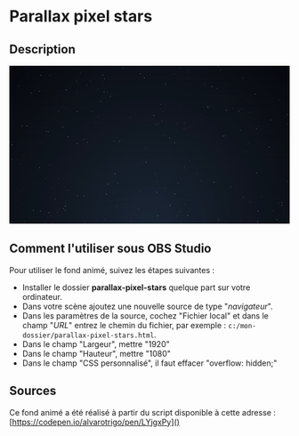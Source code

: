 # Parallax pixel stars

## Description

![Exemple](assets/img/example.gif)

## Comment l'utiliser sous OBS Studio

Pour utiliser le fond animé, suivez les étapes suivantes :

- Installer le dossier **parallax-pixel-stars** quelque part sur votre ordinateur.
- Dans votre scène ajoutez une nouvelle source de type "_navigateur_".
- Dans les paramètres de la source, cochez "Fichier local" et dans le
  champ "_URL_" entrez le chemin du fichier, par exemple : `c:/mon-dossier/parallax-pixel-stars.html`.
- Dans le champ "Largeur", mettre "1920"
- Dans le champ "Hauteur", mettre "1080"
- Dans le champ "CSS personnalisé", il faut effacer "overflow: hidden;"

## Sources

Ce fond animé a été réalisé à partir du script disponible à cette adresse : 
[https://codepen.io/alvarotrigo/pen/LYjgxPy]()